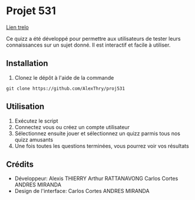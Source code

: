 # Projet 531 

[Lien trelo](https://trello.com/invite/projet5312/ATTI3de70b5bf270f993241c1bebd8afb112FB6509E7)

Ce quizz a été développé pour permettre aux utilisateurs de tester leurs connaissances sur un sujet donné. Il est interactif et facile à utiliser.

## Installation

1. Clonez le dépôt à l'aide de la commande 

```
git clone https://github.com/AlexThry/proj531
```

## Utilisation

1. Exécutez le script
2. Connectez vous ou créez un compte utilisateur
3. Sélectionnez ensuite jouer et sélectionnez un quizz parmis tous nos quizz amusants
4. Une fois toutes les questions terminées, vous pourrez voir vos résultats

## Crédits

- Développeur: Alexis THIERRY Arthur RATTANAVONG Carlos Cortes ANDRES MIRANDA
- Design de l'interface: Carlos Cortes ANDRES MIRANDA 
